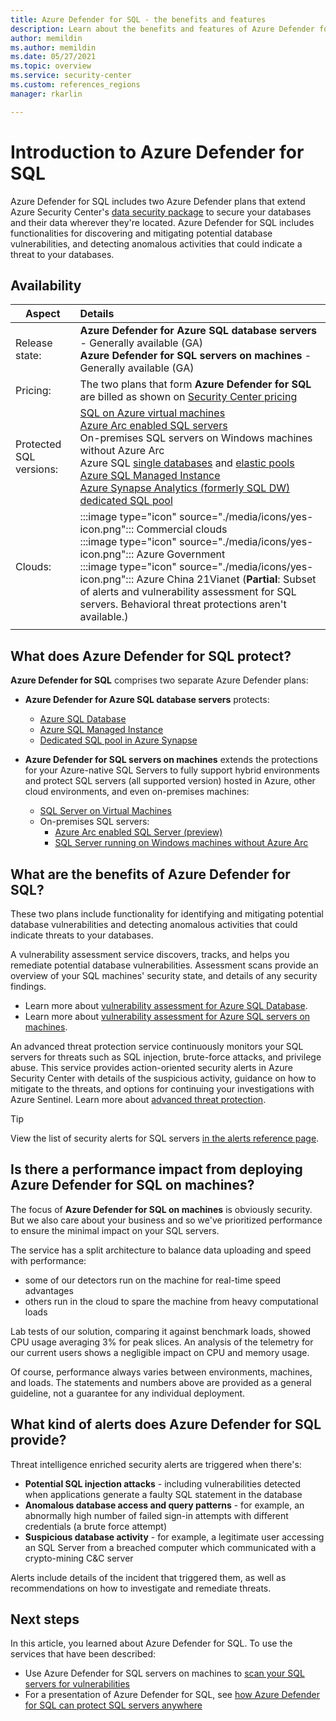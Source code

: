 ```yaml
---
title: Azure Defender for SQL - the benefits and features
description: Learn about the benefits and features of Azure Defender for SQL.
author: memildin
ms.author: memildin
ms.date: 05/27/2021
ms.topic: overview
ms.service: security-center
ms.custom: references_regions
manager: rkarlin

---
```


# Introduction to Azure Defender for SQL

Azure Defender for SQL includes two Azure Defender plans that extend Azure Security Center's [data security package](../azure-sql/database/azure-defender-for-sql.md) to secure your databases and their data wherever they're located. Azure Defender for SQL includes functionalities for discovering and mitigating potential database vulnerabilities, and detecting anomalous activities that could indicate a threat to your databases.

## Availability

|Aspect|Details|
|----|:----|
|Release state:|**Azure Defender for Azure SQL database servers** - Generally available (GA)<br>**Azure Defender for SQL servers on machines** - Generally available (GA) |
|Pricing:|The two plans that form **Azure Defender for SQL** are billed as shown on [Security Center pricing](https://azure.microsoft.com/pricing/details/security-center/)|
|Protected SQL versions:|[SQL on Azure virtual machines](../azure-sql/virtual-machines/windows/sql-server-on-azure-vm-iaas-what-is-overview.md)<br>[Azure Arc enabled SQL servers](/sql/sql-server/azure-arc/overview)<br>On-premises SQL servers on Windows machines without Azure Arc<br>Azure SQL [single databases](../azure-sql/database/single-database-overview.md) and [elastic pools](../azure-sql/database/elastic-pool-overview.md)<br>[Azure SQL Managed Instance](../azure-sql/managed-instance/sql-managed-instance-paas-overview.md)<br>[Azure Synapse Analytics (formerly SQL DW) dedicated SQL pool](../synapse-analytics/sql-data-warehouse/sql-data-warehouse-overview-what-is.md)|
|Clouds:|:::image type="icon" source="./media/icons/yes-icon.png"::: Commercial clouds<br>:::image type="icon" source="./media/icons/yes-icon.png"::: Azure Government<br>:::image type="icon" source="./media/icons/yes-icon.png"::: Azure China 21Vianet (**Partial**: Subset of alerts and vulnerability assessment for SQL servers. Behavioral threat protections aren't available.)|
|||

## What does Azure Defender for SQL protect?

**Azure Defender for SQL** comprises two separate Azure Defender plans:

- **Azure Defender for Azure SQL database servers** protects:
    - [Azure SQL Database](../azure-sql/database/sql-database-paas-overview.md)
    - [Azure SQL Managed Instance](../azure-sql/managed-instance/sql-managed-instance-paas-overview.md)
    - [Dedicated SQL pool in Azure Synapse](../synapse-analytics/sql-data-warehouse/sql-data-warehouse-overview-what-is.md)

- **Azure Defender for SQL servers on machines** extends the protections for your Azure-native SQL Servers to fully support hybrid environments and protect SQL servers (all supported version) hosted in Azure, other cloud environments, and even on-premises machines:
    - [SQL Server on Virtual Machines](https://azure.microsoft.com/services/virtual-machines/sql-server/)
    - On-premises SQL servers:
        - [Azure Arc enabled SQL Server (preview)](/sql/sql-server/azure-arc/overview)
        - [SQL Server running on Windows machines without Azure Arc](../azure-monitor/agents/agent-windows.md)


## What are the benefits of Azure Defender for SQL?

These two plans include functionality for identifying and mitigating potential database vulnerabilities and detecting anomalous activities that could indicate threats to your databases.

A vulnerability assessment service discovers, tracks, and helps you remediate potential database vulnerabilities. Assessment scans provide an overview of your SQL machines' security state, and details of any security findings.

- Learn more about [vulnerability assessment for Azure SQL Database](../azure-sql/database/sql-vulnerability-assessment.md).
- Learn more about [vulnerability assessment for Azure SQL servers on machines](defender-for-sql-on-machines-vulnerability-assessment.md).

An advanced threat protection service continuously monitors your SQL servers for threats such as SQL injection, brute-force attacks, and privilege abuse. This service provides action-oriented security alerts in Azure Security Center with details of the suspicious activity, guidance on how to mitigate to the threats, and options for continuing your investigations with Azure Sentinel. Learn more about [advanced threat protection](../azure-sql/database/threat-detection-overview.md).

 > [!TIP]
 > View the list of security alerts for SQL servers [in the alerts reference page](alerts-reference.md#alerts-sql-db-and-warehouse).


## Is there a performance impact from deploying Azure Defender for SQL on machines?

The focus of **Azure Defender for SQL on machines** is obviously security. But we also care about your business and so we've prioritized performance to ensure the minimal impact on your SQL servers. 

The service has a split architecture to balance data uploading and speed with performance: 

- some of our detectors run on the machine for real-time speed advantages
- others run in the cloud to spare the machine from heavy computational loads

Lab tests of our solution, comparing it against benchmark loads, showed CPU usage averaging 3% for peak slices. An analysis of the telemetry for our current users shows a negligible impact on CPU and memory usage.

Of course, performance always varies between environments, machines, and loads. The statements and numbers above are provided as a general guideline, not a guarantee for any individual deployment.


## What kind of alerts does Azure Defender for SQL provide?

Threat intelligence enriched security alerts are triggered when there's:

- **Potential SQL injection attacks** - including vulnerabilities detected when applications generate a faulty SQL statement in the database
- **Anomalous database access and query patterns** - for example, an abnormally high number of failed sign-in attempts with different credentials (a brute force attempt)
- **Suspicious database activity** - for example, a legitimate user accessing an SQL Server from a breached computer which communicated with a crypto-mining C&C server

Alerts include details of the incident that triggered them, as well as recommendations on how to investigate and remediate threats.



## Next steps

In this article, you learned about Azure Defender for SQL. To use the services that have been described:

- Use Azure Defender for SQL servers on machines to [scan your SQL servers for vulnerabilities](defender-for-sql-usage.md)
- For a presentation of Azure Defender for SQL, see [how Azure Defender for SQL can protect SQL servers anywhere](https://www.youtube.com/watch?v=V7RdB6RSVpc)
